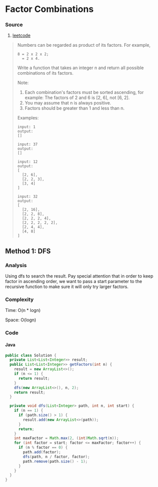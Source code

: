 # Factor Combinations
### Source
1. [leetcode](https://leetcode.com/problems/factor-combinations/)

> Numbers can be regarded as product of its factors. For example,
> 
> ```
> 8 = 2 x 2 x 2;
>   = 2 x 4.
> ```
>
> Write a function that takes an integer n and return all possible combinations of its factors.
> 
> Note: 
>
> 1. Each combination's factors must be sorted ascending, for example: The factors of 2 and 6 is [2, 6], not [6, 2].
> 2. You may assume that n is always positive.
> 3. Factors should be greater than 1 and less than n.
>
> Examples: 
> ```
> input: 1
> output: 
> []
> ```
>
> ```
> input: 37
> output: 
> []
> ```
>
> ```
> input: 12
> output:
> [
>   [2, 6],
>   [2, 2, 3],
>   [3, 4]
> ]
> ```
>
> ```
> input: 32
> output:
> [
>   [2, 16],
>   [2, 2, 8],
>   [2, 2, 2, 4],
>   [2, 2, 2, 2, 2],
>   [2, 4, 4],
>   [4, 8]
> ]
> ```

## Method 1: DFS
### Analysis
Using dfs to search the result. Pay special attention that in order to keep factor in ascending order, we want to pass a start parameter to the recursive function to make sure it will only try larger factors.

### Complexity
Time: O(n * logn)

Space: O(logn)

### Code
#### Java
```java
public class Solution {
  private List<List<Integer>> result;
  public List<List<Integer>> getFactors(int n) {
    result = new ArrayList<>();
    if (n <= 1) {
      return result;
    }
    dfs(new ArrayList<>(), n, 2);
    return result;
  }

  private void dfs(List<Integer> path, int n, int start) {
    if (n == 1) {
      if (path.size() > 1) {
        result.add(new ArrayList<>(path));
      }
      return;
    }
    int maxFactor = Math.max(2, (int)Math.sqrt(n));
    for (int factor = start; factor <= maxFactor; factor++) {
      if (n % factor == 0) {
        path.add(factor);
        dfs(path, n / factor, factor);
        path.remove(path.size() - 1);
      }
    }
  }
}
```
